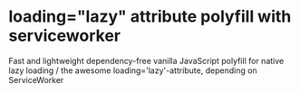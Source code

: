 # loading="lazy" attribute polyfill with serviceworker
Fast and lightweight dependency-free vanilla JavaScript polyfill for native lazy loading / the awesome loading='lazy'-attribute, depending on ServiceWorker
